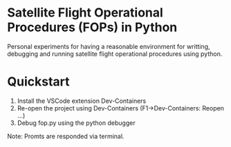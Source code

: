 # Satellite Flight Operational Procedures (FOPs) in Python
Personal experiments for having a reasonable environment for writting, debugging and running satellite flight operational procedures using python. 

# Quickstart
1. Install the VSCode extension Dev-Containers
2. Re-open the project using Dev-Containers (F1->Dev-Containers: Reopen ...)
3. Debug fop.py using the python debugger

Note: Promts are responded via terminal.
